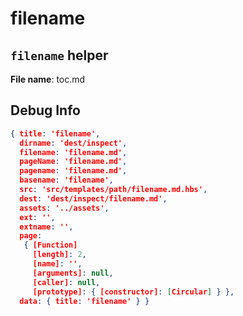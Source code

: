 # filename


## `filename` helper
**File name**: toc.md



## Debug Info

``` json
{ title: 'filename',
  dirname: 'dest/inspect',
  filename: 'filename.md',
  pageName: 'filename.md',
  pagename: 'filename.md',
  basename: 'filename',
  src: 'src/templates/path/filename.md.hbs',
  dest: 'dest/inspect/filename.md',
  assets: '../assets',
  ext: '',
  extname: '',
  page: 
   { [Function]
     [length]: 2,
     [name]: '',
     [arguments]: null,
     [caller]: null,
     [prototype]: { [constructor]: [Circular] } },
  data: { title: 'filename' } }
```

